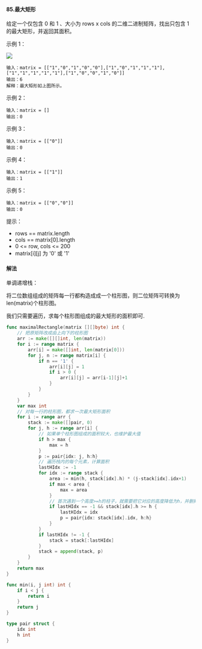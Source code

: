 #### 85.最大矩形

给定一个仅包含 0 和 1 、大小为 rows x cols 的二维二进制矩阵，找出只包含 1 的最大矩形，并返回其面积。

示例 1：

![](https://assets.leetcode.com/uploads/2020/09/14/maximal.jpg)
```
输入：matrix = [["1","0","1","0","0"],["1","0","1","1","1"],["1","1","1","1","1"],["1","0","0","1","0"]]
输出：6
解释：最大矩形如上图所示。
```

示例 2：
```
输入：matrix = []
输出：0
```

示例 3：
```
输入：matrix = [["0"]]
输出：0
```

示例 4：
```
输入：matrix = [["1"]]
输出：1
```

示例 5：
```
输入：matrix = [["0","0"]]
输出：0
```

提示：

- rows == matrix.length
- cols == matrix[0].length
- 0 <= row, cols <= 200
- matrix[i][j] 为 '0' 或 '1'

#### 解法
单调递增栈：

将二位数组组成的矩阵每一行都构造成成一个柱形图，则二位矩阵可转换为len(matrix)个柱形图。

我们只需要遍历，求每个柱形图组成的最大矩形的面积即可.

```go
func maximalRectangle(matrix [][]byte) int {
    // 把原矩阵改成由上向下的柱形图
    arr := make([][]int, len(matrix))
    for i := range matrix {
        arr[i] = make([]int, len(matrix[0]))
        for j, n := range matrix[i] {
            if n == '1' {
                arr[i][j] = 1
                if i > 0 {
                    arr[i][j] = arr[i-1][j]+1
                }
            }
        }
    }
    var max int 
    // 对每一行的柱形图，都求一次最大矩形面积
    for i := range arr {
        stack := make([]pair, 0)
        for j, h := range arr[i] {
            // 如果单个柱形图组成的面积较大，也维护最大值
            if h > max {
                max = h
            }
            p := pair{idx: j, h:h}
            // 遍历栈内的每个元素，计算面积
            lastHIdx := -1
            for idx := range stack {
                area := min(h, stack[idx].h) * (j-stack[idx].idx+1)
                if max < area {
                    max = area
                }
                // 首次遇到一个高度>=h的柱子，就需要把它对应的高度降低为h，并删掉他后面的所有柱子（能确定他后面的柱子都比h高）
                if lastHIdx == -1 && stack[idx].h >= h {
                    lastHIdx = idx
                    p = pair{idx: stack[idx].idx, h:h}
                }
            }
            if lastHIdx != -1 {
                stack = stack[:lastHIdx]
            }
            stack = append(stack, p)
        }
    }
    return max 
}

func min(i, j int) int {
    if i < j {
        return i
    }
    return j
}

type pair struct {
    idx int 
    h int 
}
```